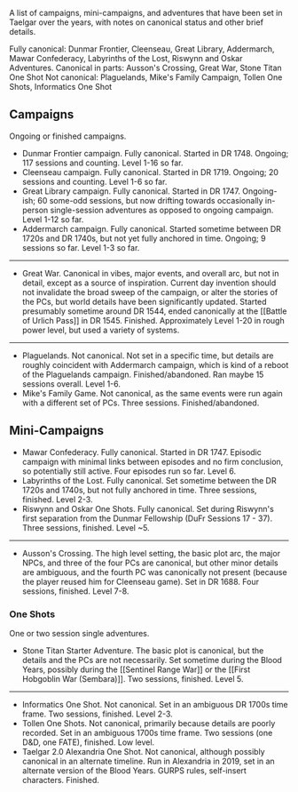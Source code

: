 A list of campaigns, mini-campaigns, and adventures that have been set in Taelgar over the years, with notes on canonical status and other brief details. 

Fully canonical: Dunmar Frontier, Cleenseau, Great Library, Addermarch, Mawar Confederacy, Labyrinths of the Lost, Riswynn and Oskar Adventures. 
Canonical in parts: Ausson's Crossing, Great War, Stone Titan One Shot
Not canonical: Plaguelands, Mike's Family Campaign, Tollen One Shots, Informatics One Shot

## Campaigns

Ongoing or finished campaigns.

- Dunmar Frontier campaign. Fully canonical. Started in DR 1748. Ongoing; 117 sessions and counting. Level 1-16 so far.
- Cleenseau campaign. Fully canonical.  Started in DR 1719. Ongoing; 20 sessions and counting. Level 1-6 so far.
- Great Library campaign. Fully canonical. Started in DR 1747. Ongoing-ish; 60 some-odd sessions, but now drifting towards occasionally in-person single-session adventures as opposed to ongoing campaign. Level 1-12 so far. 
- Addermarch campaign. Fully canonical. Started sometime between DR 1720s and DR 1740s, but not yet fully anchored in time. Ongoing; 9 sessions so far. Level 1-3 so far. 
---
- Great War. Canonical in vibes, major events, and overall arc, but not in detail, except as a source of inspiration. Current day invention should not invalidate the broad sweep of the campaign, or alter the stories of the PCs, but world details have been significantly updated. Started presumably sometime around DR 1544, ended canonically at the [[Battle of Urlich Pass]] in DR 1545. Finished. Approximately Level 1-20 in rough power level, but used a variety of systems. 
---
- Plaguelands. Not canonical. Not set in a specific time, but details are roughly coincident with Addermarch campaign, which is kind of a reboot of the Plaguelands campaign. Finished/abandoned. Ran maybe 15 sessions overall. Level 1-6. 
- Mike's Family Game. Not canonical, as the same events were run again with a different set of PCs. Three sessions. Finished/abandoned. 

## Mini-Campaigns

- Mawar Confederacy. Fully canonical. Started in DR 1747. Episodic campaign with minimal links between episodes and no firm conclusion, so potentially still active. Four episodes run so far. Level 6. 
- Labyrinths of the Lost. Fully canonical. Set sometime between the DR 1720s and 1740s, but not fully anchored in time. Three sessions, finished. Level 2-3. 
- Riswynn and Oskar One Shots. Fully canonical. Set during Riswynn's first separation from the Dunmar Fellowship (DuFr Sessions 17 - 37).  Three sessions, finished. Level ~5. 
---
- Ausson's Crossing. The high level setting, the basic plot arc, the major NPCs, and three of the four PCs are canonical, but other minor details are ambiguous, and the fourth PC was canonically not present (because the player reused him for Cleenseau game). Set in DR 1688. Four sessions, finished. Level 7-8.

### One Shots

One or two session single adventures. 

- Stone Titan Starter Adventure. The basic plot is canonical, but the details and the PCs are not necessarily. Set sometime during the Blood Years, possibly during the [[Sentinel Range War]] or the [[First Hobgoblin War (Sembara)]]. Two sessions, finished. Level 5. 
---
- Informatics One Shot. Not canonical. Set in an ambiguous DR 1700s time frame. Two sessions, finished. Level 2-3. 
- Tollen One Shots. Not canonical, primarily because details are poorly recorded. Set in an ambiguous 1700s time frame. Two sessions (one D&D, one FATE), finished. Low level.
- Taelgar 2.0 Alexandria One Shot. Not canonical, although possibly canonical in an alternate timeline. Run in Alexandria in 2019, set in an alternate version of the Blood Years. GURPS rules, self-insert characters. Finished. 